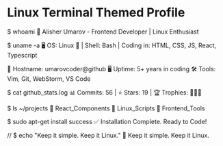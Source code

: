 # Linux Terminal Themed Profile

$ whoami
👤 Alisher Umarov - Frontend Developer | Linux Enthusiast

$ uname -a
🖥️ OS: Linux 🐧 | Shell: Bash | Coding in: HTML, CSS, JS, React, Typescript

📂 Hostname: umarovcoder@github
🖥️ Uptime: 5+ years in coding
🛠️ Tools: Vim, Git, WebStorm, VS Code

$ cat github_stats.log
📊 Commits: 56 | ⭐ Stars: 19 | 🏆 Trophies: 🏅🏅🏅

$ ls ~/projects
📂 React_Components  📂 Linux_Scripts  📂 Frontend_Tools

$ sudo apt-get install success
✅ Installation Complete. Ready to Code!

// $ echo "Keep it simple. Keep it Linux."
 🐧 Keep it simple. Keep it Linux.
